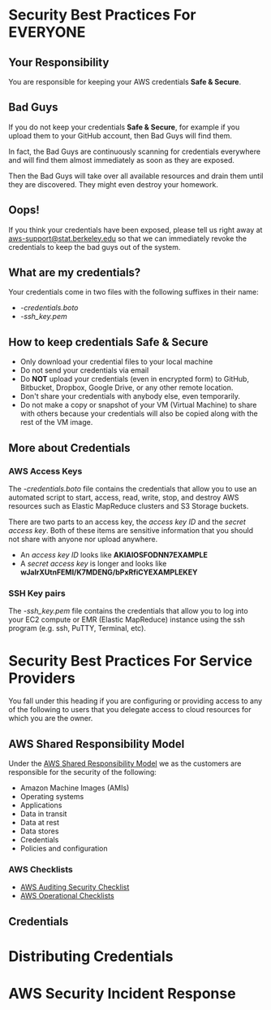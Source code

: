 # Security Best Practices For EVERYONE

## Your Responsibility

You are responsible for keeping your AWS credentials **Safe & Secure**.

## Bad Guys

If you do not keep your credentials **Safe & Secure**, for example if you upload them to your GitHub account, then Bad Guys will find them.

In fact, the Bad Guys are continuously scanning for credentials everywhere and will find them almost immediately as soon as they are exposed.

Then the Bad Guys will take over all available resources and drain them until they are discovered. They might even destroy your homework.

## Oops!

If you think your credentials have been exposed, please tell us right away at [aws-support@stat.berkeley.edu](mailto:aws-support@stat.berkeley.edu) so that we can immediately revoke the credentials to keep the bad guys out of the system.

## What are my credentials?

Your credentials come in two files with the following suffixes in their name:

- *-credentials.boto*
- *-ssh_key.pem*

## How to keep credentials Safe & Secure

- Only download your credential files to your local machine
- Do not send your credentials via email
- Do **NOT** upload your credentials (even in encrypted form) to GitHub, Bitbucket, Dropbox, Google Drive, or any other remote location.
- Don't share your credentials with anybody else, even temporarily.
- Do not make a copy or snapshot of your VM (Virtual Machine) to share with others because your credentials will also be copied along with the rest of the VM image.

## More about Credentials

### AWS Access Keys

The *-credentials.boto* file contains the credentials that allow you to use an automated script to start, access, read, write, stop, and destroy AWS resources such as Elastic MapReduce clusters and S3 Storage buckets.

There are two parts to an access key, the *access key ID* and the *secret access key*. Both of these items are sensitive information that you should not share with anyone nor upload anywhere.

- An *access key ID* looks like **AKIAIOSFODNN7EXAMPLE**
- A *secret access key* is longer and looks like **wJalrXUtnFEMI/K7MDENG/bPxRfiCYEXAMPLEKEY**

### SSH Key pairs

The *-ssh_key.pem* file contains the credentials that allow you to log into your EC2 compute or EMR (Elastic MapReduce) instance using the ssh program (e.g. ssh, PuTTY, Terminal, etc).

# Security Best Practices For Service Providers

You fall under this heading if you are configuring or providing access to any of the following to users that you delegate access to cloud resources for which you are the owner.

## AWS Shared Responsibility Model

Under the [AWS Shared Responsibility Model](http://media.amazonwebservices.com/AWS_Security_Best_Practices.pdf) we as the customers are responsible for the security of the following:

- Amazon Machine Images (AMIs)
- Operating systems
- Applications
- Data in transit
- Data at rest
- Data stores
- Credentials
- Policies and configuration

### AWS Checklists

- [AWS Auditing Security Checklist](http://d0.awsstatic.com/whitepapers/compliance/AWS_Auditing_Security_Checklist.pdf)
- [AWS Operational Checklists](http://media.amazonwebservices.com/AWS_Operational_Checklists.pdf#page%3D5)

## Credentials

# Distributing Credentials

# AWS Security Incident Response
